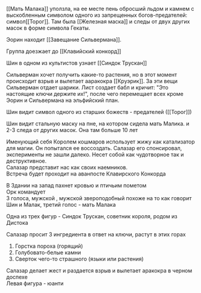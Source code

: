
[[Мать Малака]] уползла, на ее месте пень обросший льдом и камнем с выскобленным символом одного из запрещенных богов-предателей: символ[[Торог]]. Там была [[Железная маска]] и следы от двух других масок в форме символа Гекаты.

Эорин находит [[Завещание Сильвермана]].

Группа доезжает до [[Клавийский конкорд]]


Шин в одном из культистов узнает [[Синдок Трускан]] 

Сильверман хочет получить какие-то растения, но в этот момент происходит взрыв и вылетает ааракокра [[Круэрик]].
За эти вещи Сильверман отдает шарики.
Лист создает бабл и кричит: "Это настоящие ключи держите их!", после чего перемещает всех кроме Эорин и Сильвермана на эльфийский план.

Шин видит символ одного из старших божеств - предателей ([[Торог]])

Шин видит стальную маску на пне, на котором сидела мать Малика. и 2-3 следа от других масок. Она там больше 10 лет

Именующий себя Королем кошмаров использует жижу как катализатор для магии. Он попытался ее воссоздать. Салазар его спонсировал, эксперименты не зашли далеко. Несет собой как чудотворное так и деструктивное.  
Салазар представит нас как своих наемников.  
Встреча будет проходит на аванпосте Клавирского Конкорда  
  
В Здании на запад пахнет кровью и птичьим пометом  
Орк командует  
3 голоса, мужской , мужской звероподобный похоже на то как говорит Шин и Малак, третий голос - мать Малака 
  
Одна из трех фигур - Синдок Трускан, советник короля, родом из Дистока  
  
Салазар просит 3 ингредиента в ответ на ключи, растут в этих горах

1. Горстка пороха (горящий)
2. Голубовато-белые камни
3. Сверток чего-то страшного (языки или растения)  

Салазар делает жест и раздается взрыв и вылетает аракокра в черном доспехе  
Левая фигура - юанти